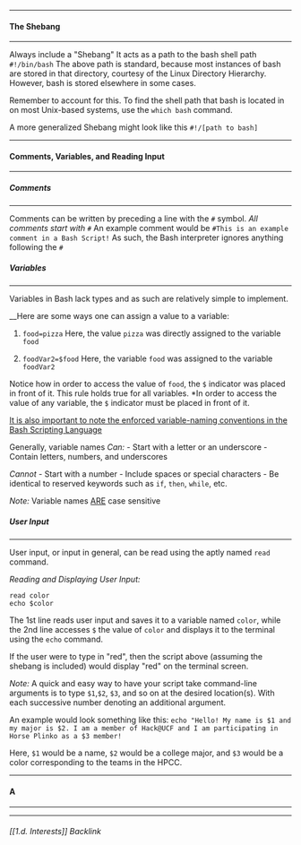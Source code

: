 - - -

#### The Shebang
---
Always include a "Shebang"
It acts as a path to the bash shell path
`#!/bin/bash` 
The above path is standard, because most instances of bash are stored in that directory, courtesy of the Linux Directory Hierarchy. However, bash is stored elsewhere in some cases.

Remember to account for this.
To find the shell path that bash is located in on most Unix-based systems, use the `which bash` command.

A more generalized Shebang might look like this `#!/[path to bash]`
- - - 


#### Comments, Variables, and Reading Input
- - - 
##### Comments
- - -
Comments can be written by preceding a line with the `#` symbol.
*All comments start with `#`*
An example comment would be `#This is an example comment in a Bash Script!`
As such, the Bash interpreter ignores anything following the `#`

##### Variables
- - -
Variables in Bash lack types and as such are relatively simple to implement.

__Here are some ways one can assign a value to a variable: 


1. `food=pizza`
Here, the value `pizza` was directly assigned to the variable `food`  

2. `foodVar2=$food`
Here, the variable `food` was assigned to the variable `foodVar2`


Notice how in order to access the value of `food`, the `$` indicator was placed in front of it.
This rule holds true for all variables. 
*In order to access the value of any variable, the `$` indicator must be placed in front of it.

 <u>It is also important to note the enforced variable-naming conventions in the Bash Scripting Language</u> 

Generally, variable names 
*Can:* - Start with a letter or an underscore
	- Contain letters, numbers, and underscores

*Cannot*
	- Start with a number
	- Include spaces or special characters
	- Be identical to reserved keywords such as `if`, `then`, `while`, etc.

*Note:* Variable names <u>ARE</u> case sensitive

##### User Input
- - -
User input, or input in general, can be read using the aptly named `read` command.

*Reading and Displaying User Input:* 

	read color
	echo $color

The 1st line reads user input and saves it to a variable named `color`, while the 2nd line accesses `$` the value of `color` and displays it to the terminal using the `echo` command.

If the user were to type in "red", then the script above (assuming the shebang is included) would display "red" on the terminal screen.

*Note:* A quick and easy way to have your script take command-line arguments is to type `$1`,`$2`, `$3`, and so on at the desired location(s). With each successive number denoting an additional argument.

An example would look something like this:
`echo "Hello! My name is $1 and my major is $2. I am a member of Hack@UCF and I am participating in Horse Plinko as a $3 member!`

Here, `$1` would be a name, `$2` would be a college major, and `$3` would be a color corresponding to the teams in the HPCC.
- - -


#### A
- - - 

- - - 

###### [[1.d. Interests]] Backlink
